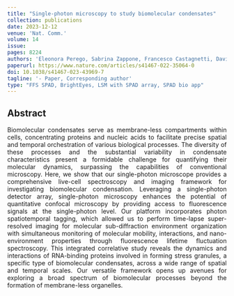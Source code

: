 ```yaml
---
title: "Single-photon microscopy to study biomolecular condensates"
collection: publications
date: 2023-12-12
venue: 'Nat. Comm.'
volume: 14
issue:
pages: 8224 
authors: 'Eleonora Perego, Sabrina Zappone, Francesco Castagnetti, Davide Mariani, Erika Vitiello, Jakob Rupert, Elsa Zacco, Gian Gaetano Tartaglia, Irene Bozzoni, Eli Slenders, Giuseppe Vicidomini '
paperurl: https://www.nature.com/articles/s41467-022-35064-0
doi: 10.1038/s41467-023-43969-7
tagline: '- Paper, Corresponding author'
type: "FFS SPAD, BrightEyes, LSM with SPAD array, SPAD bio app"
---
```


<h2> Abstract </h2>
<p align= "justify">
Biomolecular condensates serve as membrane-less compartments within cells, concentrating proteins and nucleic acids to facilitate precise spatial and temporal orchestration of various biological processes. The diversity of these processes and the substantial variability in condensate characteristics present a formidable challenge for quantifying their molecular dynamics, surpassing the capabilities of conventional microscopy. Here, we show that our single-photon microscope provides a comprehensive live-cell spectroscopy and imaging framework for investigating biomolecular condensation. Leveraging a single-photon detector array, single-photon microscopy enhances the potential of quantitative confocal microscopy by providing access to fluorescence signals at the single-photon level. Our platform incorporates photon spatiotemporal tagging, which allowed us to perform time-lapse super-resolved imaging for molecular sub-diffraction environment organization with simultaneous monitoring of molecular mobility, interactions, and nano-environment properties through fluorescence lifetime fluctuation spectroscopy. This integrated correlative study reveals the dynamics and interactions of RNA-binding proteins involved in forming stress granules, a specific type of biomolecular condensates, across a wide range of spatial and temporal scales. Our versatile framework opens up avenues for exploring a broad spectrum of biomolecular processes beyond the formation of membrane-less organelles.
